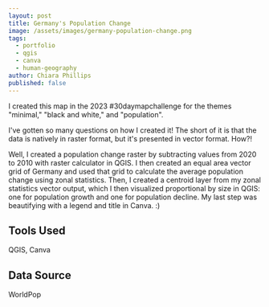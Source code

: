 ```yaml
---
layout: post
title: Germany's Population Change
image: /assets/images/germany-population-change.png
tags:
  - portfolio
  - qgis
  - canva
  - human-geography
author: Chiara Phillips
published: false
---
```


I created this map in the 2023 #30daymapchallenge for the themes "minimal," "black and white," and "population".

I've gotten so many questions on how I created it! The short of it is that the data is natively in raster format, but it's presented in vector format. How?!

Well, I created a population change raster by subtracting values from 2020 to 2010 with raster calculator in QGIS. I then created an equal area vector grid of Germany and used that grid to calculate the average population change using zonal statistics. Then, I created a centroid layer from my zonal statistics vector output, which I then visualized proportional by size in QGIS: one for population growth and one for population decline. My last step was beautifying with a legend and title in Canva. :)

## Tools Used
QGIS, Canva

## Data Source
WorldPop
